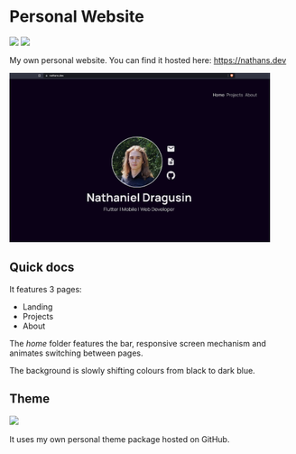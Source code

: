 # Personal Website

[![](https://img.shields.io/badge/Architecture-Flutterfall-yellow?style=for-the-badge)](https://github.com/nathanielxd/flutterfall) [![](https://img.shields.io/badge/WEBSITE-NATHANS.dev-green?style=for-the-badge)](https://nathans.dev)

My own personal website. You can find it hosted here: https://nathans.dev

<img src="docs/screenshot.png" height="300">

## Quick docs

It features 3 pages:
- Landing
- Projects 
- About

The *home* folder features the bar, responsive screen mechanism and animates switching between pages.

The background is slowly shifting colours from black to dark blue.

## Theme

[![](https://img.shields.io/badge/Theme-personal_flutter_theme-blue?style=for-the-badge)](https://github.com/nathanielxd/personal-flutter-theme)

It uses my own personal theme package hosted on GitHub.
